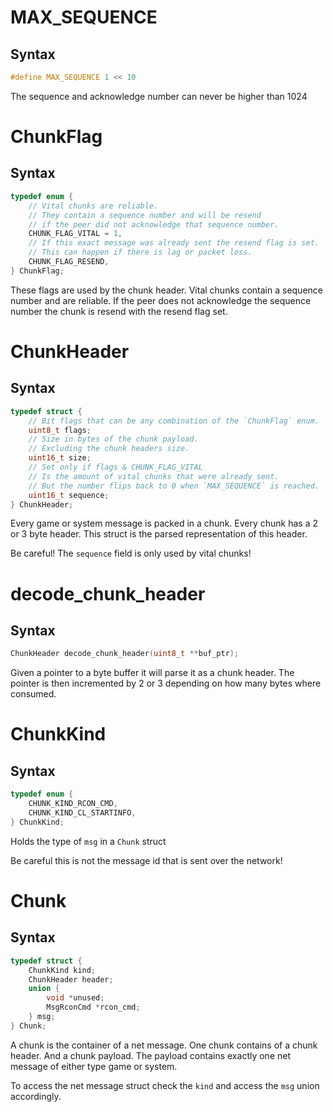 # MAX_SEQUENCE

## Syntax

```C
#define MAX_SEQUENCE 1 << 10
```

The sequence and acknowledge number can never
be higher than 1024

# ChunkFlag

## Syntax

```C
typedef enum {
	// Vital chunks are reliable.
	// They contain a sequence number and will be resend
	// if the peer did not acknowledge that sequence number.
	CHUNK_FLAG_VITAL = 1,
	// If this exact message was already sent the resend flag is set.
	// This can happen if there is lag or packet loss.
	CHUNK_FLAG_RESEND,
} ChunkFlag;
```

These flags are used by the chunk header.
Vital chunks contain a sequence number
and are reliable.
If the peer does not acknowledge the sequence number
the chunk is resend with the resend flag set.

# ChunkHeader

## Syntax

```C
typedef struct {
	// Bit flags that can be any combination of the `ChunkFlag` enum.
	uint8_t flags;
	// Size in bytes of the chunk payload.
	// Excluding the chunk headers size.
	uint16_t size;
	// Set only if flags & CHUNK_FLAG_VITAL
	// Is the amount of vital chunks that were already sent.
	// But the number flips back to 0 when `MAX_SEQUENCE` is reached.
	uint16_t sequence;
} ChunkHeader;
```

Every game or system message is packed in a chunk.
Every chunk has a 2 or 3 byte header.
This struct is the parsed representation of this header.

Be careful! The `sequence` field is only used by vital chunks!

# decode_chunk_header

## Syntax

```C
ChunkHeader decode_chunk_header(uint8_t **buf_ptr);
```

Given a pointer to a byte buffer it will parse it as a chunk header.
The pointer is then incremented by 2 or 3 depending on how many bytes
where consumed.

# ChunkKind

## Syntax

```C
typedef enum {
	CHUNK_KIND_RCON_CMD,
	CHUNK_KIND_CL_STARTINFO,
} ChunkKind;
```

Holds the type of `msg` in a `Chunk` struct

Be careful this is not the message id
that is sent over the network!

# Chunk

## Syntax

```C
typedef struct {
	ChunkKind kind;
	ChunkHeader header;
	union {
		void *unused;
		MsgRconCmd *rcon_cmd;
	} msg;
} Chunk;
```

A chunk is the container of a net message.
One chunk contains of a chunk header.
And a chunk payload. The payload contains
exactly one net message of either type game or system.

To access the net message struct check the `kind`
and access the `msg` union accordingly.

